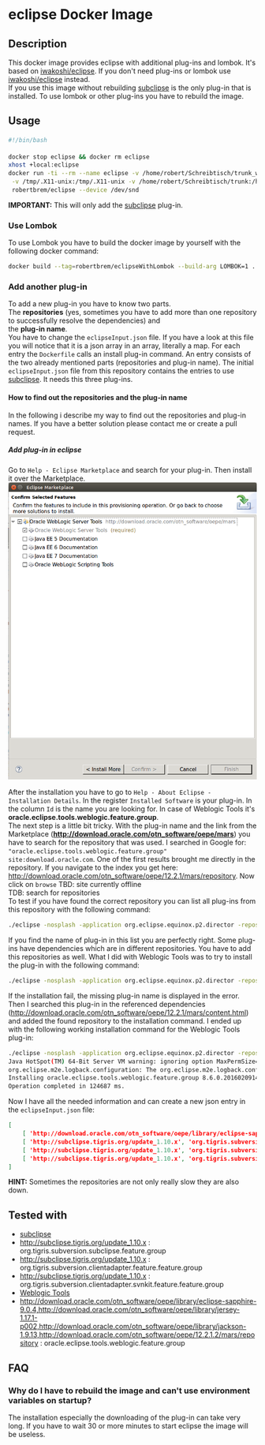 # eclipse Docker Image

## Description
This docker image provides eclipse with additional plug-ins and lombok. It's based on [iwakoshi/eclipse](https://github.com/iwakoshi/eclipse). If you don't need plug-ins or lombok use [iwakoshi/eclipse](https://github.com/iwakoshi/eclipse) instead.  
If you use this image without rebuilding [subclipse](http://subclipse.tigris.org/) is the only plug-in that is installed. To use lombok or other plug-ins you have to rebuild the image.

## Usage
```bash
#!/bin/bash

docker stop eclipse && docker rm eclipse
xhost +local:eclipse
docker run -ti --rm --name eclipse -v /home/robert/Schreibtisch/trunk_workspace:/home/eclipse/workspace:rw \
 -v /tmp/.X11-unix:/tmp/.X11-unix -v /home/robert/Schreibtisch/trunk:/home/eclipse/trunk:rw -e DISPLAY=unix$DISPLAY \
 robertbrem/eclipse --device /dev/snd
```
**IMPORTANT:** This will only add the [subclipse](http://subclipse.tigris.org/) plug-in.

### Use Lombok
To use Lombok you have to build the docker image by yourself with the following docker command:
```bash
docker build --tag=robertbrem/eclipseWithLombok --build-arg LOMBOK=1 .
```

### Add another plug-in
To add a new plug-in you have to know two parts.  
The **repositories** (yes, sometimes you have to add more than one repository to successfully resolve the dependencies) and  
the **plug-in name**.  
You have to change the `eclipseInput.json` file. If you have a look at this file you will notice that it is a json array in an array, literally a map. For each entry the `Dockerfile` calls an install plug-in command. An entry consists of the two already mentioned parts (repositories and plug-in name). The initial `eclipseInput.json` file from this repository contains the entries to use [subclipse](http://subclipse.tigris.org/). It needs this three plug-ins.

#### How to find out the repositories and the plug-in name
In the following i describe my way to find out the repositories and plug-in names. If you have a better solution please contact me or create a pull request.

##### Add plug-in in eclipse
Go to `Help - Eclipse Marketplace` and search for your plug-in. Then install it over the Marketplace.
![alt tag](installWeblogicTools.png)

After the installation you have to go to `Help - About Eclipse - Installation Details`. In the register `Installed Software` is your plug-in. In the column `Id` is the name you are looking for. In case of Weblogic Tools it's **oracle.eclipse.tools.weblogic.feature.group**.  
The next step is a little bit tricky. With the plug-in name and the link from the Marketplace (**http://download.oracle.com/otn_software/oepe/mars**) you have to search for the repository that was used. I searched in Google for: `"oracle.eclipse.tools.weblogic.feature.group" site:download.oracle.com`. One of the first results brought me directly in the repository. If you navigate to the index you get here: http://download.oracle.com/otn_software/oepe/12.2.1/mars/repository. Now click on `browse`
TBD: site currently offline  
TDB: search for repositories  
To test if you have found the correct repository you can list all plug-ins from this repository with the following command:
```bash
./eclipse -nosplash -application org.eclipse.equinox.p2.director -repository http://download.oracle.com/otn_software/oepe/12.2.1.2/mars/repository -list
```
If you find the name of plug-in in this list you are perfectly right. Some plug-ins have dependencies which are in different repositories. You have to add this repositories as well. What I did with Weblogic Tools was to try to install the plug-in with the following command:
```bash
./eclipse -nosplash -application org.eclipse.equinox.p2.director -repository http://download.oracle.com/otn_software/oepe/12.2.1.2/mars/repository -installIU oracle.eclipse.tools.weblogic.feature.group
```
If the installation fail, the missing plug-in name is displayed in the error. Then I searched this plug-in in the referenced dependencies (http://download.oracle.com/otn_software/oepe/12.2.1/mars/content.html) and added the found repository to the installation command. I ended up with the following working installation command for the Weblogic Tools plug-in:
```bash
./eclipse -nosplash -application org.eclipse.equinox.p2.director -repository http://download.oracle.com/otn_software/oepe/library/eclipse-sapphire-9.0.4,http://download.oracle.com/otn_software/oepe/library/jersey-1.17.1-p002,http://download.oracle.com/otn_software/oepe/library/jackson-1.9.13,http://download.oracle.com/otn_software/oepe/12.2.1.2/mars/repository -installIU oracle.eclipse.tools.weblogic.feature.group
Java HotSpot(TM) 64-Bit Server VM warning: ignoring option MaxPermSize=256m; support was removed in 8.0
org.eclipse.m2e.logback.configuration: The org.eclipse.m2e.logback.configuration bundle was activated before the state location was initialized.  Will retry after the state location is initialized.
Installing oracle.eclipse.tools.weblogic.feature.group 8.6.0.201602091418.
Operation completed in 124687 ms.
```
Now I have all the needed information and can create a new json entry in the `eclipseInput.json` file:
```json
[
    [ 'http://download.oracle.com/otn_software/oepe/library/eclipse-sapphire-9.0.4,http://download.oracle.com/otn_software/oepe/library/jersey-1.17.1-p002,http://download.oracle.com/otn_software/oepe/library/jackson-1.9.13,http://download.oracle.com/otn_software/oepe/12.2.1.2/mars/repository', 'oracle.eclipse.tools.weblogic.feature.group' ],
    [ 'http://subclipse.tigris.org/update_1.10.x', 'org.tigris.subversion.subclipse.feature.group' ],
    [ 'http://subclipse.tigris.org/update_1.10.x', 'org.tigris.subversion.clientadapter.feature.feature.group' ],
    [ 'http://subclipse.tigris.org/update_1.10.x', 'org.tigris.subversion.clientadapter.svnkit.feature.feature.group' ]
]
```

**HINT:** Sometimes the repositories are not only really slow they are also down.

## Tested with
* [subclipse](http://subclipse.tigris.org/)
 * http://subclipse.tigris.org/update_1.10.x : org.tigris.subversion.subclipse.feature.group
 * http://subclipse.tigris.org/update_1.10.x : org.tigris.subversion.clientadapter.feature.feature.group
 * http://subclipse.tigris.org/update_1.10.x : org.tigris.subversion.clientadapter.svnkit.feature.feature.group
* [Weblogic Tools](http://www.oracle.com/technetwork/developer-tools/eclipse/overview/weblogicservertools-161590.html)
 * http://download.oracle.com/otn_software/oepe/library/eclipse-sapphire-9.0.4,http://download.oracle.com/otn_software/oepe/library/jersey-1.17.1-p002,http://download.oracle.com/otn_software/oepe/library/jackson-1.9.13,http://download.oracle.com/otn_software/oepe/12.2.1.2/mars/repository : oracle.eclipse.tools.weblogic.feature.group

## FAQ
### Why do I have to rebuild the image and can't use environment variables on startup?
The installation especially the downloading of the plug-in can take very long. If you have to wait 30 or more minutes to start eclipse the image will be useless.
